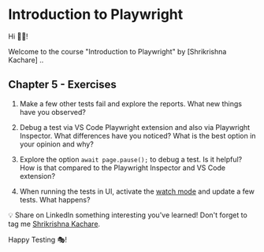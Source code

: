 # Introduction to Playwright

Hi 👋🏽!

Welcome to the course "Introduction to Playwright" by [Shrikrishna Kachare] ..

## Chapter 5 - Exercises

1. Make a few other tests fail and explore the reports. What new things have you observed?

1. Debug a test via VS Code Playwright extension and also via Playwright Inspector. What differences have you noticed? What is the best option in your opinion and why?

1. Explore the option `await page.pause();` to debug a test. Is it helpful? How is that compared to the Playwright Inspector and VS Code extension?

1. When running the tests in UI, activate the [watch mode](https://playwright.dev/docs/test-ui-mode#watch-mode) and update a few tests. What happens?

💡 Share on LinkedIn something interesting you've learned! Don't forget to tag me [Shrikrishna Kachare](www.linkedin.com/in/shrikrishna-kachare-9a9411221).



Happy Testing 🎭!